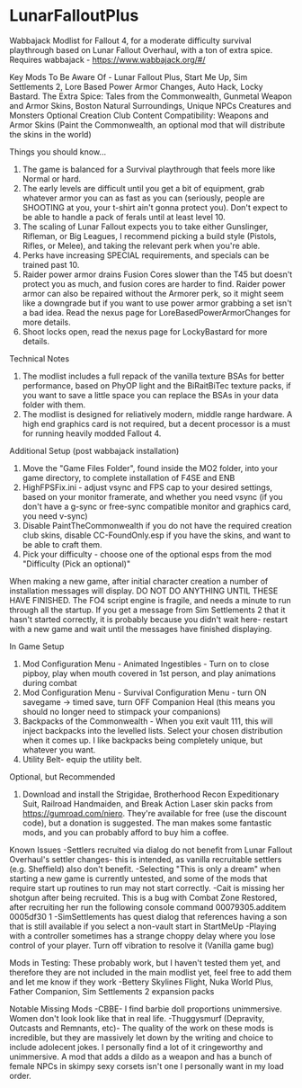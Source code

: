 # LunarFalloutPlus
Wabbajack Modlist for Fallout 4, for a moderate difficulty survival playthrough based on Lunar Fallout Overhaul, with a ton of extra spice.
Requires wabbajack - https://www.wabbajack.org/#/

Key Mods To Be Aware Of - Lunar Fallout Plus, Start Me Up, Sim Settlements 2, Lore Based Power Armor Changes, Auto Hack, Locky Bastard.
The Extra Spice: Tales from the Commonwealth, Gunmetal Weapon and Armor Skins, Boston Natural Surroundings, Unique NPCs Creatures and Monsters
Optional Creation Club Content Compatibility: Weapons and Armor Skins (Paint the Commonwealth, an optional mod that will distribute the skins in the world)

Things you should know...
1) The game is balanced for a Survival playthrough that feels more like Normal or hard.
2) The early levels are difficult until you get a bit of equipment, grab whatever armor you can as fast as you can (seriously, people are SHOOTING at you, your t-shirt ain't gonna protect you). Don't expect to be able to handle a pack of ferals until at least level 10.
3) The scaling of Lunar Fallout expects you to take either Gunslinger, Rifleman, or Big Leagues, I recommend picking a build style (Pistols, Rifles, or Melee), and taking the relevant perk when you're able.
4) Perks have increasing SPECIAL requirements, and specials can be trained past 10.
5) Raider power armor drains Fusion Cores slower than the T45 but doesn't protect you as much, and fusion cores are harder to find. Raider power armor can also be repaired without the Armorer perk, so it might seem like a downgrade but if you want to use power armor grabbing a set isn't a bad idea. Read the nexus page for LoreBasedPowerArmorChanges for more details.
6) Shoot locks open, read the nexus page for LockyBastard for more details.

Technical Notes
1) The modlist includes a full repack of the vanilla texture BSAs for better performance, based on PhyOP light and the BiRaitBiTec texture packs, if you want to save a little space you can replace the BSAs in your data folder with them.
2) The modlist is designed for reliatively modern, middle range hardware. A high end graphics card is not required, but a decent processor is a must for running heavily modded Fallout 4.

Additional Setup (post wabbajack installation)
1) Move the "Game Files Folder", found inside the MO2 folder, into your game directory, to complete installation of F4SE and ENB
2) HighFPSFix.ini - adjust vsync and FPS cap to your desired settings, based on your monitor framerate, and whether you need vsync (if you don't have a g-sync or free-sync compatible monitor and graphics card, you need v-sync)
3) Disable PaintTheCommonwealth if you do not have the required creation club skins, disable CC-FoundOnly.esp if you have the skins, and want to be able to craft them.
4) Pick your difficulty - choose one of the optional esps from the mod "Difficulty (Pick an optional)"

When making a new game, after initial character creation a number of installation messages will display. DO NOT DO ANYTHING UNTIL THESE HAVE FINISHED. The FO4 script engine is fragile, and needs a minute to run through all the startup. If you get a message from Sim Settlements 2 that it hasn't started correctly, it is probably because you didn't wait here- restart with a new game and wait until the messages have finished displaying.

In Game Setup
1) Mod Configuration Menu - Animated Ingestibles - Turn on to close pipboy, play when mouth covered in 1st person, and play animations during combat
2) Mod Configuration Menu - Survival Configuration Menu - turn ON savegame -> timed save, turn OFF Companion Heal (this means you should no longer need to stimpack your companions)
2) Backpacks of the Commonwealth - When you exit vault 111, this will inject backpacks into the levelled lists. Select your chosen distribution when it comes up. I like backpacks being completely unique, but whatever you want.
3) Utility Belt- equip the utility belt.

Optional, but Recommended
1) Download and install the Strigidae, Brotherhood Recon Expeditionary Suit, Railroad Handmaiden, and Break Action Laser skin packs from https://gumroad.com/niero. They're available for free (use the discount code), but a donation is suggested. The man makes some fantastic mods, and you can probably afford to buy him a coffee.

Known Issues
-Settlers recruited via dialog do not benefit from Lunar Fallout Overhaul's settler changes- this is intended, as vanilla recruitable settlers (e.g. Sheffield) also don't benefit.
-Selecting "This is only a dream" when starting a new game is currently untested, and some of the mods that require start up routines to run may not start correctly.
-Cait is missing her shotgun after being recruited. This is a bug with Combat Zone Restored, after recruiting her run the following console command
00079305.additem 0005df30 1
-SimSettlements has quest dialog that references having a son that is still available if you select a non-vault start in StartMeUp
-Playing with a controller sometimes has a strange choppy delay where you lose control of your player. Turn off vibration to resolve it (Vanilla game bug)

Mods in Testing: These probably work, but I haven't tested them yet, and therefore they are not included in the main modlist yet, feel free to add them and let me know if they work
-Bettery Skylines Flight, Nuka World Plus, Father Companion, Sim Settlements 2 expansion packs

Notable Missing Mods
-CBBE- I find barbie doll proportions unimmersive. Women don't look look like that in real life.
-Thuggysmurf (Depravity, Outcasts and Remnants, etc)- The quality of the work on these mods is incredible, but they are massively let down by the writing and choice to include adolecent jokes. I personally find a lot of it cringeworthy and unimmersive. A mod that adds a dildo as a weapon and has a bunch of female NPCs in skimpy sexy corsets isn't one I personally want in my load order.